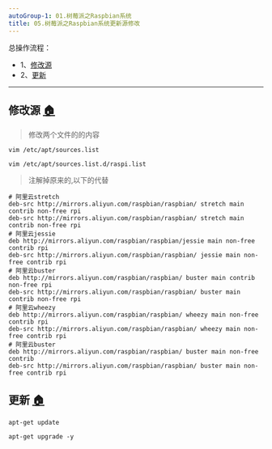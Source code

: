 ```yaml
---
autoGroup-1: 01.树莓派之Raspbian系统
title: 05.树莓派之Raspbian系统更新源修改
---
```


总操作流程：
- 1、[修改源](#Linux-01)
- 2、[更新](#Linux-02)

***

## 修改源 <a name="Linux-01" href="#" >:house:</a>

> 修改两个文件的的内容
```shell
vim /etc/apt/sources.list

vim /etc/apt/sources.list.d/raspi.list
```

> 注解掉原来的,以下的代替

```shell
# 阿里云stretch
deb-src http://mirrors.aliyun.com/raspbian/raspbian/ stretch main contrib non-free rpi
deb-src http://mirrors.aliyun.com/raspbian/raspbian/ stretch main contrib non-free rpi
# 阿里云jessie 
deb http://mirrors.aliyun.com/raspbian/raspbian/jessie main non-free contrib rpi
deb-src http://mirrors.aliyun.com/raspbian/raspbian/ jessie main non-free contrib rpi
# 阿里云buster
deb http://mirrors.aliyun.com/raspbian/raspbian/ buster main contrib non-free rpi
deb-src http://mirrors.aliyun.com/raspbian/raspbian/ buster main contrib non-free rpi
# 阿里云wheezy
deb http://mirrors.aliyun.com/raspbian/raspbian/ wheezy main non-free contrib rpi
deb-src http://mirrors.aliyun.com/raspbian/raspbian/ wheezy main non-free contrib rpi
# 阿里云buster
deb http://mirrors.aliyun.com/raspbian/raspbian/ buster main non-free contrib
deb-src http://mirrors.aliyun.com/raspbian/raspbian/ buster main non-free contrib rpi
```
## 更新 <a name="Linux-02" href="#" >:house:</a>

```
apt-get update

apt-get upgrade -y
```